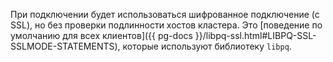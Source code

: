 При подключении будет использоваться шифрованное подключение (с SSL), но без проверки подлинности хостов кластера. Это [поведение по умолчанию для всех клиентов]({{ pg-docs }}/libpq-ssl.html#LIBPQ-SSL-SSLMODE-STATEMENTS), которые используют библиотеку `libpq`.
